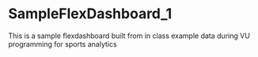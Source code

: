# SampleFlexDashboard_1
This is a sample flexdashboard built from in class example data during VU programming for sports analytics
